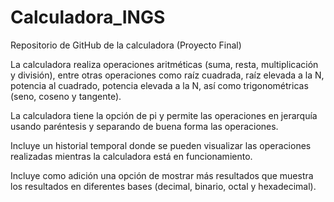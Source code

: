 # Calculadora_INGS
Repositorio de GitHub de la calculadora (Proyecto Final)

La calculadora realiza operaciones aritméticas (suma, resta, multiplicación y división), entre otras operaciones como raíz cuadrada, raíz elevada a la N, potencia al cuadrado, potencia elevada a la N, así como trigonométricas (seno, coseno y tangente).

La calculadora tiene la opción de pi y permite las operaciones en jerarquía usando paréntesis y separando de buena forma las operaciones.

Incluye un historial temporal donde se pueden visualizar las operaciones realizadas mientras la calculadora está en funcionamiento.

Incluye como adición una opción de mostrar más resultados que muestra los resultados en diferentes bases (decimal, binario, octal y hexadecimal).

